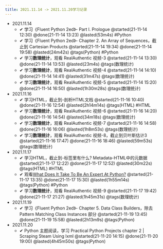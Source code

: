 ```yaml
---
title: 2021.11.14 -> 2021.11.20学习记录
---
```


- 2021.11.14
    - ✔ 学习《Fluent Python 2ed》- Part I. Prologue @started(21-11-14 12:30) @done(21-11-14 13:23) @lasted(53m4s) #Python
    - ✔ 学习《Fluent Python 2ed》- Chapter 2. An Array of Sequences，截止到 Cartesian Products @started(21-11-14 19:34) @done(21-11-14 19:58) @lasted(24m42s) @tags(Python) #Python
    - ✔ 学习**数理统计**，观看 RealAuthentic 视频-3 @started(21-11-14 13:30) @done(21-11-14 13:53) @lasted(23m4s) @tags(数理统计)
    - ✔ 学习**数理统计**，观看 RealAuthentic 视频-4 @started(21-11-14 14:10) @done(21-11-14 14:41) @lasted(31m47s) @tags(数理统计)
    - ✔ 学习**数理统计**，观看 RealAuthentic 视频-5 @started(21-11-14 15:20) @done(21-11-14 16:50) @lasted(1h30m28s) @tags(数理统计)
- 2021.11.16
    - ✔ 学习HTML，截止到-剖析HTML文档 @started(21-11-16 10:40) @done(21-11-16 12:54) @lasted(2h14m14s) @tags(HTML) #HTML
    - ✔ 学习**数理统计**，观看 RealAuthentic 视频-6 @started(21-11-16 14:20) @done(21-11-16 14:54) @lasted(34m18s) @tags(数理统计)
    - ✔ 学习**数理统计**，观看 RealAuthentic 视频-7 @started(21-11-16 14:58) @done(21-11-16 16:06) @lasted(1h8m53s) @tags(数理统计)
    - ✔ 学习**数理统计**，观看 RealAuthentic 视频-8，截止到贝叶斯估计3 @started(21-11-16 17:47) @done(21-11-16 18:46) @lasted(59m53s) @tags(数理统计)
- 2021.11.17
    - ✔ 学习HTML，截止到-<head>标签里有什么? Metadata-HTML中的元数据 @started(21-11-17 12:22) @done(21-11-17 12:52) @lasted(30m22s) @tags(HTML) #HTML
    - ✔ 观看[What Does It Take To Be An Expert At Python?](https://www.youtube.com/watch?v=7lmCu8wz8ro) @started(21-11-17 13:35) @done(21-11-17 15:30) @lasted(1h55m14s) @tags(Python) #Python
    - ✔ 学习**数理统计**，观看 RealAuthentic 视频-9 @started(21-11-17 19:42) @done(21-11-17 21:27) @lasted(1h45m31s) @tags(数理统计)
- 2021.11.19
    - ✔ 学习《Fluent Python 2ed》- Chapter 5. Data Class Builders，除去 Pattern Matching Class Instances 部分 @started(21-11-19 13:45) @done(21-11-19 15:58) @lasted(2h13m9s) @tags(Python)
- 2021.11.20
    - ✔ Python 主题阅读，学习 Practical Python Projects chapter 2 | Scraping Steam Using lxml @started(21-11-20 14:15) @done(21-11-20 19:00) @lasted(4h45m50s) @tags(Python)